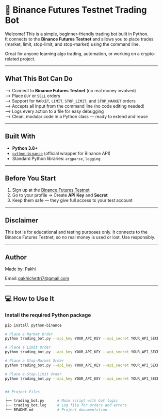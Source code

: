 # 🤖 Binance Futures Testnet Trading Bot

Welcome! This is a simple, beginner-friendly trading bot built in Python.  
It connects to the **Binance Futures Testnet** and allows you to place trades (market, limit, stop-limit, and stop-market) using the command line.

Great for anyone learning algo trading, automation, or working on a crypto-related project.

---

##  What This Bot Can Do

--> Connect to **Binance Futures Testnet** (no real money involved)  
--> Place `BUY` or `SELL` orders  
--> Support for `MARKET`, `LIMIT`, `STOP_LIMIT`, and `STOP_MARKET` orders  
--> Accepts all input from the command line (no code editing needed)  
--> Logs every action to a file for easy debugging  
--> Clean, modular code in a Python class — ready to extend and reuse

---

##  Built With

- **Python 3.8+**
- [`python-binance`](https://github.com/sammchardy/python-binance) (official wrapper for Binance API)
- Standard Python libraries: `argparse`, `logging`

---

##  Before You Start

1. Sign up at the [Binance Futures Testnet](https://testnet.binancefuture.com)
2. Go to your profile → Create **API Key** and **Secret**
3. Keep them safe — they give full access to your test account

---

## Disclaimer
This bot is for educational and testing purposes only. It connects to the Binance Futures Testnet, so no real money is used or lost. Use responsibly.

---

## Author
Made by: Pakhi

Email: pakhichettri7@gmail.com

---

## 💻 How to Use It

###  Install the required Python package

```bash
pip install python-binance

# Place a Market Order
python trading_bot.py --api_key YOUR_API_KEY --api_secret YOUR_API_SECRET --symbol BTCUSDT --side BUY --type MARKET --quantity 0.01

# Place a Limit Order
python trading_bot.py --api_key YOUR_API_KEY --api_secret YOUR_API_SECRET --symbol BTCUSDT --side SELL --type LIMIT --quantity 0.01 --price 65000

# Place a Stop-Market Order
python trading_bot.py --api_key YOUR_API_KEY --api_secret YOUR_API_SECRET --symbol BTCUSDT --side BUY --type STOP_MARKET --stop_price 64000 --quantity 0.01

# Place a Stop-Limit Order
python trading_bot.py --api_key YOUR_API_KEY --api_secret YOUR_API_SECRET --symbol BTCUSDT --side SELL --type STOP_LIMIT --quantity 0.01 --stop_price 64000 --price 64500


## Project Files
.
├── trading_bot.py      # Main script with bot logic
├── trading_bot.log     # Log file for orders and errors
└── README.md           # Project documentation

